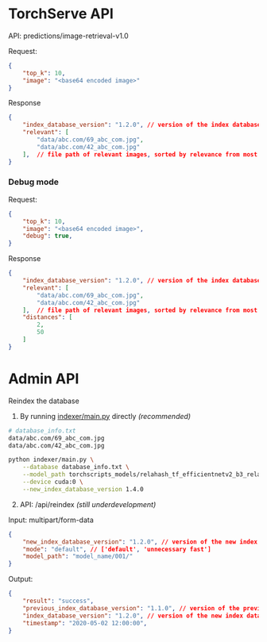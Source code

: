# TorchServe API

API: predictions/image-retrieval-v1.0

Request:

```json
{
    "top_k": 10,
    "image": "<base64 encoded image>"
}
```

Response

```json
{
    "index_database_version": "1.2.0", // version of the index database
    "relevant": [
        "data/abc.com/69_abc_com.jpg",
        "data/abc.com/42_abc_com.jpg"
    ],  // file path of relevant images, sorted by relevance from most relevant to least relevant
}
```

### Debug mode

Request:

```json
{
    "top_k": 10,
    "image": "<base64 encoded image>",
    "debug": true,
}
```

Response

```json
{
    "index_database_version": "1.2.0", // version of the index database
    "relevant": [
        "data/abc.com/69_abc_com.jpg",
        "data/abc.com/42_abc_com.jpg"
    ],  // file path of relevant images, sorted by relevance from most relevant to least relevant
    "distances": [
        2,
        50
    ]
}
```

# Admin API

Reindex the database

1. By running [indexer/main.py](indexer/main.py) directly _(recommended)_

```bash
# database_info.txt
data/abc.com/69_abc_com.jpg
data/abc.com/42_abc_com.jpg

python indexer/main.py \
    --database database_info.txt \
    --model_path torchscripts_models/relahash_tf_efficientnetv2_b3_relahash_64_deepfashion2_200_0.0005_adam.pt \
    --device cuda:0 \
    --new_index_database_version 1.4.0
```


2. API: /api/reindex _(still underdevelopment)_

Input: multipart/form-data

```json
{
    "new_index_database_version": "1.2.0", // version of the new index database
    "mode": "default", // ['default', 'unnecessary fast']
    "model_path": "model_name/001/"
}
```

Output:

```json
{
    "result": "success",
    "previous_index_database_version": "1.1.0", // version of the previous index database
    "index_database_version": "1.2.0", // version of the new index database
    "timestamp": "2020-05-02 12:00:00",
}
```